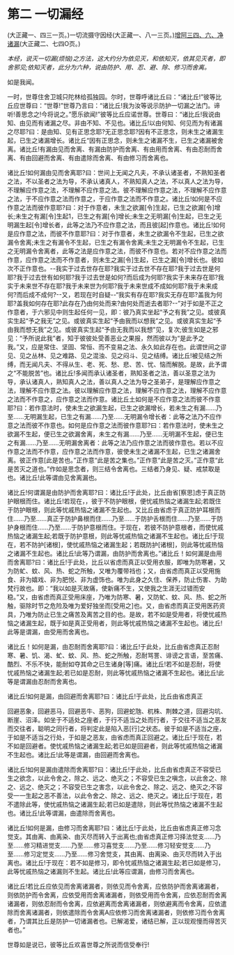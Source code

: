 # 第二 一切漏经

(大正藏一、四三一页。)一切流摄守因经(大正藏一、八一三页。)[增阿三四、六、净诸漏](https://github.com/gwsice/buddhism/blob/master/%E6%97%A9%E6%9C%9F/%E5%A2%9E%E4%B8%80%E9%98%BF%E5%90%AB%E7%BB%8F/34.md#jing-zhu-lou)(大正藏二、七四O页。)

*本经，说灭一切漏(烦恼)之方法，这大约分为依见灭，和依知灭，依其见灭者，即舍邪见;依知灭者，此分为六种，说由防护、用、忍、避、除、修习而舍离。*

如是我闻。

一时，世尊住舍卫城只陀林给孤独园。尔时，世尊呼诸比丘曰：“诸比丘!”彼等比丘应世尊曰：“世尊!”世尊乃言曰：“诸比丘!我为汝等说示防护一切漏之法门。谛听!善思念之!今将说之。”愿乐欲闻!”彼等比丘应诺世尊。世尊曰：“诸比丘!我说由知、由见而有诸漏之尽。非由不知、不见也。诸比丘!以由何知、何见而为有诸漏之尽耶?曰：是由知、见有正思念耶?无正思念耶?因有不正思念，则未生之诸漏生起，已生之诸漏增长。诸比丘“因有正思念，则未生之诸漏不生，已生之诸漏被舍离。诸比丘!有漏由见而舍离、有漏由防护而舍离、有由用而舍离、有由忍耐而舍离、有由回避而舍离、有由遣除而舍离、有由修习而舍离也。

诸比丘!如何漏由见而舍离耶?曰：世间上无闻之凡夫，不承认诸圣者，不熟知圣者之法，不以圣者之法为导，不承认诸真人，不熟知真人之法，不以真人之法为导，不理解应作意之法，不理解不应作意之法。彼不理解应作意之法，不理解不应作意之法，于不应作意之法而作意之，于应作意之法而不作意之。诸比丘!如何是不应作意之法而彼作意耶?曰：对于作意者，未生之欲漏[令]生起，已生之欲漏[令]增长;未生之有漏[令]生起1，已生之有漏[令]增长;未生之无明漏[令]生起，已生之无明漏生起[令]增长者，此等之法乃不应作意之法，而且彼[起]作意也。诸比丘!如何是应作意之法，而彼不作意耶?曰：对于作意者，未生之欲漏令不生起，已生之欲漏令舍离;未生之有漏令不生起，已生之有漏令舍离;未生之无明漏令不生起，已生之无明漏令舍离者，此等之法是应作意之法，而彼不作意也。若对不应作意之法而作意，应作意之法而不作意者，则未生之漏[令]生起，已生之漏[令]增长也。彼如次不正作意也。--我实于过去世存在耶?我实于过去世不存在耶?我于过去世是何耶?我于过去世有如何耶?我于过去世是如何?而后成为何耶?我实于未来存在耶?我实于未来世不存在耶?我于未来世为何耶?我于未来世成不成如何耶?我于未来成何?而后成不成何?--又，若现在时自疑--“我实有存在耶?我实无存在耶?盖我为何耶?盖我如何存在耶?此存在乃由何处而来?由何处而逝去者耶?--”对于如是不正之作意者，于六邪见中则生起任何一见，即：彼乃真实坐起“予之有我”之见。或彼真实生起“予之我无”之见。或彼真实生起“予由我而以想我”之见。或彼真实生起“予由我而想无我”之见。或彼真实生起“予由无我而以我想”见，复次;彼生如是之邪见：“予所说此我”者，知于彼彼处受善恶业之果报，然而彼以为“是此予之我。”又，应是常住、坚固、常恒、而不变易之法、永久如此存在也。此谓世间之谬见、见之丛林、见之难路、见之混浊、见之闷斗、见之结缚。诸比丘!被见结之所缚，而无闻凡夫、不得从生、老、死、愁、悲、苦、忧、恼而解脱。是故，此予谓之“不能脱苦”也。诸比丘!多闻而承认诸圣者，熟知圣者之法，善以圣意之法为导，承认诸真人，熟知真人之法，善以真人之法为导之圣弟子，是理解应作意之法，理解不应作意之法。彼以理解应作意之法，理解不应作意之法，理解不应作意之法而不作意之，应作意之法而作意。诸比丘土如何是不应作意之法而彼不作意耶?曰：若作意法时，使未生之欲漏生起，已生之欲漏增长，若未生之有漏……乃至……无明漏生起，已生之有漏……乃至……无明漏令增长者：此等之法乃不应作意之法而彼不作意也。如何是应作意之法而彼作意耶?曰：若作意法时，使未生之欲漏不生起，便已生之欲漏舍离，未生之有漏……乃至……无明漏不生起，便已生之有漏……乃至……无明漏舍离者：此等之法乃应作意之法而彼作意也。若以不应作意之法而不作意，应作意之法而作意，彼使未生之诸漏不生起，已生之诸漏舍离。彼正作意[此是苦也。”正作意“此是苦之集也。”正作意“此是苦之灭。”正作意“此是苦灭之道也。”作如是思念者，则三结令舍离也。三结者乃身见、疑、戒禁取是也。诸比丘!此等谓由见舍离漏也。

诸比丘!何谓漏是由防护而舍离耶?曰：诸比丘!于此处，比丘由省\[察思\]虑于真正防护眼根而住。诸比丘!若现在，，彼于不防护眼根，便忧戚热恼之诸漏生起;若既住于防护眼根，则此等忧戚热恼之诸漏不生起也。又比丘由省虑于真正防护耳根而住……乃至……真正于防护鼻根而住……乃至……于防护舌根而住……乃至……于防护身根而住……乃至……于防护意根而住。于现在，若彼不防护意根者，而使忧戚热恼之诸漏生起;若既于防护意根，则此等忧戚热恼之诸漏不生起也。诸比丘!于现在，若不防护[诸根]，使忧戚热恼之诸漏生起；若既防护[诸根]，则此等忧戚热恼之诸漏不生起也。诸比丘!此等乃谓漏，由防护而舍离也。”诸比丘！如何漏是由用而舍离耶?曰：诸比丘!于此处，比丘以省虑而真正以受用衣服，即唯为防寒暑，又为防虻、蚊、风、热、蛇之所触，又唯为覆带裆也；又，由省虑而真正以受用施食、非为嬉戏、非为肥悦、非为虚饰也。唯为此身之久住、保养，防止伤害、为助梵行故也。即：“我以如是灭故痛，使新痛不生，又使我之生涯无过错而安稳。”又，由省虑而真正受用床座，乃唯为防寒、暑，又防虻、蚊、风、热、蛇之所触，驱除时节之危险及唯为爱好独坐而[受用之]也。又，由省虑而真正受用医药资具，乃唯为防止已生之痛苦及离苦之目的也。是故，若不如是受用者，将使忧戚热恼之诸漏生起，既于如是真正受用者，则此等忧戚热恼之诸漏不生起也。诸比丘!此等是谓漏，由受用而舍离也。

诸比丘！如何是漏，由忍耐而舍离耶?曰：诸比丘!于此处，比丘由省虑真正忍耐寒、暑、饥、渴、虻、蚊、风、热、蛇之所触，忍耐骂詈、诽谤之言语，至苦痛、酷烈、不乐不快，能耐如夺其命之已生诸身[等]痛。诸比丘!若不如是忍耐，将使忧戚热恼之诸漏生起;若已如是忍耐，则此等忧戚热恼之诸漏不生起也。诸比丘!此等是谓漏由忍耐而舍离也。

诸比丘!如何是漏，由回避而舍离耶?曰：诸比丘!于此处，比丘由省虑真正

回避恶象，回避恶马，回避恶牛、恶狗，回避蛇虺、杌株、荆棘之道，回避沟坑、断崖、沼泽。如坐于不适处之座者，于行不适当之处而行者，于交往不适当之恶友而交往者，聪明之同行者，将判定此是陷入恶[行]之状态。彼于如是不适当之座，于如是不适当之行处，于如是之恶友，由省虑而真正回避之。诸比丘!于现在，若不如是回避者。使忧戚热恼之诸漏生起;若已如是回避者，则此等忧戚热恼之诸漏不生起也。诸比丘!此等是谓漏，由回避而舍离也。

诸比丘!如何是漏由遣除而舍离耶?曰：诸比丘!于此处，比丘由省虑真正不容受已生之欲念，以此令舍之，除之、远之、绝灭之；不容受已生之嗔念，以此舍之、除之、远之、绝灭之；不容受已生之害念，以此令舍之、除之、远之、绝灭之;不容受一一生起之恶不善法，以此令舍之、除之、远之、绝灭之。诸比丘!于现在，若不遣除此等，使忧戚热恼之诸漏生起;若已如是遣除，则此等忧热恼之诸漏不生起也。诸比丘!此等谓漏，由遣除而舍离也。

诸比丘!如何是漏，由修习而舍离耶?曰：诸比丘!于此处，比丘由省虑真正修习念觉支。其由离、由离染、由灭尽而转入于出离也;由省虑真正修习择法觉支……乃至……修习精进觉支……乃至……修习喜觉支……乃至……修习轻安觉支……乃至……修习定觉支……乃至……修习舍觉支，其由离、由离染、由灭尽而转入于出离也。诸比丘!于现在：若不如是修习，即令忧戚热恼之诸漏生起;若已如是修习，此等忧戚热恼之诸漏则不生起。诸比丘!此等应谓漏，由修习而舍离也。

诸比丘!若比丘应依见而舍离诸漏者，则依见而令舍离，应依防护而舍离诸漏者，则依防护而令舍离，应依受用而舍离诸漏者，则依受用而令舍离，应依忍耐而舍离诸漏者，则依忍耐而令舍离，应依避离而舍离诸漏者，则依避离而令舍离，应依遣除而舍离诸漏者，则依遣除而令舍离A应依修习而舍离诸漏者，则依修习而令舍离者，乃谓其比丘是防护一切诸漏者也。已解渴爱，诸结已解，正以现观慢而得苦灭者也。”

世尊如是说已，彼等比丘欢喜世尊之所说而信受奉行!

